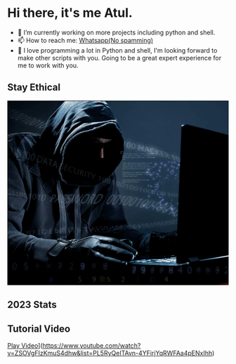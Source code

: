 # Hi there, it's me Atul.
 
- 🔭 I’m currently working on more projects including python and shell.
- 📫 How to reach me: <a href="https://wa.me/+8894287590?text=Hi+Atul,+nice+to+meet+you+my+name+is+ , I got your no. from GitHub" target="_blank" >Whatsapp(No spamming)</a>
- 💠 I love programming a lot in Python and shell, I'm looking forward to make other scripts with you. Going to be a great expert experience for me to work with you.

## Stay Ethical
<img src="https://github.com/TermuxHackz/termuxhackz/blob/master/hacker_uGThpFPb.gif"/>

## 2023 Stats

## Tutorial Video

[Play Video](logo.png)](https://www.youtube.com/watch?v=ZSOVgFIzKmuS4dhw&list=PL5RyQeITAvn-4YFirjYqRWFAa4pENxIhh)

